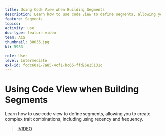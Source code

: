```yaml
---
title: Using Code View when Building Segments
description: Learn how to use code view to define segments, allowing you to create complex trait combinations, including using recency and frequency.
feature: Segments
topics: 
activity: use
doc-type: feature video
team: ACS
thumbnail: 38035.jpg
kt: 5983

role: User
level: Intermediate
exl-id: fcdc60a1-7a85-4cf1-bc65-ffd26e15131c
---
```

# Using Code View when Building Segments

Learn how to use code view to define segments, allowing you to create complex trait combinations, including using recency and frequency.

>[!VIDEO](https://video.tv.adobe.com/v/38035/?quality=12&learn=on)
